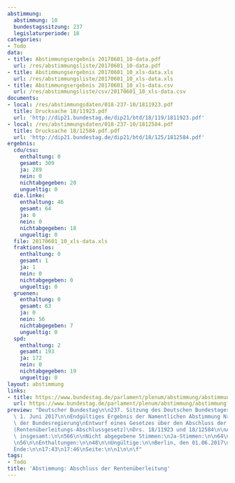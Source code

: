 ```yaml
---
abstimmung:
  abstimmung: 10
  bundestagssitzung: 237
  legislaturperiode: 18
categories:
- Todo
data:
- title: Abstimmungsergebnis 20170601_10-data.pdf
  url: /res/abstimmungsliste/20170601_10-data.pdf
- title: Abstimmungsergebnis 20170601_10_xls-data.xls
  url: /res/abstimmungsliste/20170601_10_xls-data.xls
- title: Abstimmungsergebnis 20170601_10_xls-data.csv
  url: /res/abstimmungsliste/csv/20170601_10_xls-data.csv
documents:
- local: /res/abstimmungsdaten/018-237-10/1811923.pdf
  title: Drucksache 18/11923.pdf
  url: 'http://dip21.bundestag.de/dip21/btd/18/119/1811923.pdf'
- local: /res/abstimmungsdaten/018-237-10/1812584.pdf
  title: Drucksache 18/12584.pdf.pdf
  url: 'http://dip21.bundestag.de/dip21/btd/18/125/1812584.pdf'
ergebnis:
  cdu/csu:
    enthaltung: 0
    gesamt: 309
    ja: 289
    nein: 0
    nichtabgegeben: 20
    ungueltig: 0
  die.linke:
    enthaltung: 46
    gesamt: 64
    ja: 0
    nein: 0
    nichtabgegeben: 18
    ungueltig: 0
  file: 20170601_10_xls-data.xls
  fraktionslos:
    enthaltung: 0
    gesamt: 1
    ja: 1
    nein: 0
    nichtabgegeben: 0
    ungueltig: 0
  gruenen:
    enthaltung: 0
    gesamt: 63
    ja: 0
    nein: 56
    nichtabgegeben: 7
    ungueltig: 0
  spd:
    enthaltung: 2
    gesamt: 193
    ja: 172
    nein: 0
    nichtabgegeben: 19
    ungueltig: 0
layout: abstimmung
links:
- title: https://www.bundestag.de/parlament/plenum/abstimmung/abstimmung?id=474
  url: https://www.bundestag.de/parlament/plenum/abstimmung/abstimmung?id=474
preview: "Deutscher Bundestag\n\n237. Sitzung des Deutschen Bundestages\nam Donnerstag,\
  \ 1. Juni 2017\n\nEndgültiges Ergebnis der Namentlichen Abstimmung Nr. 10\n\nGesetzentwurf\
  \ der Bundesregierung\nEntwurf eines Gesetzes über den Abschluss der Rentenüberleitung\n\
  (Rentenüberleitungs-Abschlussgesetz)\nDrs. 18/11923 und 18/12584\n\nAbgegebene Stimmen\
  \ insgesamt:\n\n566\n\nNicht abgegebene Stimmen:\nJa-Stimmen:\n\n64\n462\n\nNein-Stimmen:\n\
  \n56\n\nEnthaltungen:\n\n48\n\nUngültige:\n\nBerlin, den 01.06.2017\n\n0\n\nBeginn:\n\
  Ende:\n\n17:43\n17:46\nSeite:\n\n1\n\n\f"
tags:
- Todo
title: 'Abstimmung: Abschluss der Rentenüberleitung'
---
```

